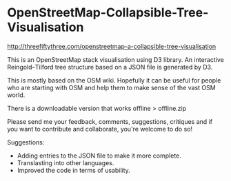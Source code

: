 # OpenStreetMap-Collapsible-Tree-Visualisation

http://threefiftythree.com/openstreetmap-a-collapsible-tree-visualisation

This is an OpenStreetMap stack visualisation using D3 library. An interactive Reingold–Tilford tree structure based on a JSON file is generated by D3.

This is mostly based on the OSM wiki. Hopefully it can be useful for people who are starting with OSM and help them to make sense of the vast OSM world.

There is a downloadable version that works offline > offline.zip

Please send me your feedback, comments, suggestions, critiques and if you want to contribute and collaborate, you're welcome to do so!

Suggestions:
- Adding entries to the JSON file to make it more complete.
- Translasting into other languages.
- Improved the code in terms of usability.
